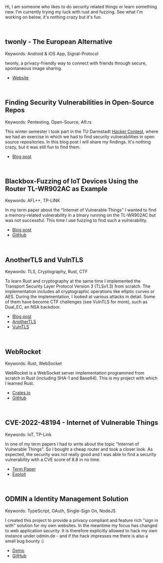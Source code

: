 <br />
<br />

Hi, I am someone who likes to do security related things or learn something
new. I'm currently trying my luck with rust and fuzzing. See what I'm working
on below, it's nothing crazy but it's fun.

<br />

## twonly - The European Alternative
Keywords: Android & iOS App, Signal-Protocol

twonly, a privacy-friendly way to connect with friends through secure, spontaneous image sharing.

<ul class="links">
  <li><a href="https://twonly.eu">Website</a></li>
</ul>
<br />

## Finding Security Vulnerabilities in Open-Source Repos
Keywords: Pentesting, Open-Source, Afl.rs

This winter semester I took part in the TU Darmstadt [Hacker
Contest](https://www.usd.de/tag/hacker-contest/), where we had an exercise in which we had to find
security vulnerabilities in open source repositories. In this blog post I will share my findings. It's nothing crazy,
but it was still fun to find them.

<ul class="links">
  <li><a href="hackercontest.html">Blog post</a></li>
</ul>
<br />

## Blackbox-Fuzzing of IoT Devices Using the Router TL-WR902AC as Example
Keywords: AFL++, TP-LINK

In my term paper about the "Internet of Vulnerable Things" I wanted to find a memory-related
vulnerability in a binary running on the TL-WR902AC but was not successful. This time I use fuzzing
to find such a vulnerability.

<ul class="links">
  <li><a href="blackbox-fuzzing.html">Blog post</a></li>
  <li><a href="https://github.com/otsmr/blackbox-fuzzing">GitHub</a></li>
</ul>
<br />

## AnotherTLS and VulnTLS
Keywords: TLS, Cryptography, Rust, CTF

To learn Rust and cryptography at the same time I implemented the Transport Security Layer Protocol
Version 3 (TLSv1.3) from scratch. The implementation includes all cryptographic operations like
elliptic curves or AES. During the implementation, I looked at various attacks in detail. Some of
them have become CTF challenges (see VulnTLS for more), such as Dual_EC, an NSA backdoor.

<ul class="links">
  <li><a href="anothertls.html">Blog post</a></li>
  <li><a href="https://github.com/otsmr/anothertls">AnotherTLS</a></li>
  <li><a href="https://github.com/otsmr/vulntls">VulnTLS</a></li>
</ul>
<br />

## WebRocket
Keywords: Rust, WebSocket

WebRocket is a WebSocket server implementation programmed from scratch in Rust (including SHA-1
and Base64). This is my project with which I learned Rust.

<ul class="links">
  <li><a href="https://crates.io/crates/webrocket">Crates.io</a></li>
  <li><a href="https://github.com/otsmr/webrocket">GitHub</a></li>
</ul>

<br />

## CVE-2022-48194 - Internet of Vulnerable Things
Keywords: IoT, TP-Link

In one of my term papers I had to write about the topic "Internet of Vulnerable Things". So I bought
a cheap router and took a closer look. As expected, the security was not really good and I was able
to find a security vulnerability with a CVE score of 8.8 in no time.

<ul class="links">
  <li><a href="https://raw.githubusercontent.com/otsmr/internet-of-vulnerable-things/main/Internet_of_Vulnerable_Things.pdf">Term Paper</a> </li>
  <li><a href="https://github.com/otsmr/internet-of-vulnerable-things">Exploit</a></li>
</ul>

<br />

## ODMIN a Identity Management Solution

Keywords: TypeScript, OAuth, Single-Sign On, NodeJS

I created this project to provide a privacy compliant and feature rich "sign in with" solution for
my own websites. In the meantime my focus has changed to web application security. It is therefore
explicitly allowed to hack my own instance under odmin.de - and if the hack impresses me there is
also a small bug bounty :)

<ul class="links">
  <li><a href="https://odmin.de">Demo</a></li>
  <li><a href="https://github.com/otsmr/odmin">GitHub</a></li>
</ul>
